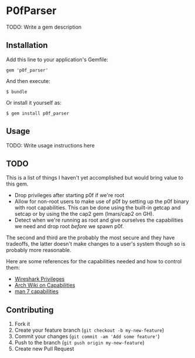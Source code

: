 # P0fParser

TODO: Write a gem description

## Installation

Add this line to your application's Gemfile:

    gem 'p0f_parser'

And then execute:

    $ bundle

Or install it yourself as:

    $ gem install p0f_parser

## Usage

TODO: Write usage instructions here

## TODO

This is a list of things I haven't yet accomplished but would bring value to
this gem. 

* Drop privileges after starting p0f if we're root
* Allow for non-root users to make use of p0f by setting up the p0f binary with
  root capabilities. This can be done using the built-in getcap and setcap or by
  using the the cap2 gem (lmars/cap2 on GH).
* Detect when we're running as root and give ourselves the capabilities we need
  and drop root *before* we spawn p0f.

The second and third are the probably the most secure and they have tradeoffs,
the latter doesn't make changes to a user's system though so is probably more
reasonable.

Here are some references for the capabilities needed and how to control them:

* [Wireshark Privileges](http://wiki.wireshark.org/CaptureSetup/CapturePrivileges)
* [Arch Wiki on Capabilities](https://wiki.archlinux.org/index.php/Using_File_Capabilities_Instead_Of_Setuid)
* [man 7 capabilities](http://man7.org/linux/man-pages/man7/capabilities.7.html)

## Contributing

1. Fork it
2. Create your feature branch (`git checkout -b my-new-feature`)
3. Commit your changes (`git commit -am 'Add some feature'`)
4. Push to the branch (`git push origin my-new-feature`)
5. Create new Pull Request
